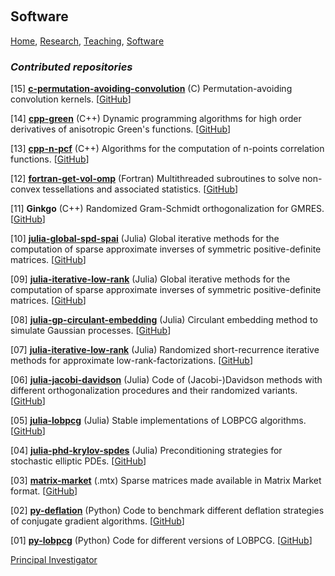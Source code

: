 <p>&nbsp;</p>

## Software

[Home](https://venkovic.github.io), [Research](https://venkovic.github.io/research), [Teaching](https://venkovic.github.io/teaching), [Software](https://venkovic.github.io/software) 

### *Contributed repositories*

[15] <ins>__c-permutation-avoiding-convolution__</ins> (C) Permutation-avoiding convolution kernels. [[GitHub](https://github.com/venkovic/c-permutation-avoiding-convolution)]

[14] <ins>__cpp-green__</ins> (C++) Dynamic programming algorithms for high order derivatives of anisotropic Green's functions. [[GitHub](https://github.com/venkovic/cpp-green)]

[13] <ins>__cpp-n-pcf__</ins> (C++) Algorithms for the computation of n-points correlation functions. [[GitHub](https://github.com/venkovic/cpp-n-pcf)]

[12] <ins>__fortran-get-vol-omp__</ins> (Fortran) Multithreaded subroutines to solve non-convex tessellations and associated statistics. [[GitHub](https://github.com/venkovic/fortran-get-vol-omp)]

[11] __Ginkgo__ (C++) Randomized Gram-Schmidt orthogonalization for GMRES. [[GitHub](https://github.com/ginkgo-project/ginkgo/pull/1930>html)]

[10] <ins>__julia-global-spd-spai__</ins> (Julia) Global iterative methods for the computation of sparse approximate inverses of symmetric positive-definite matrices. [[GitHub](https://github.com/venkovic/julia-global-spd-spai)]

[09] <ins>__julia-iterative-low-rank__</ins> (Julia) Global iterative methods for the computation of sparse approximate inverses of symmetric positive-definite matrices. [[GitHub](https://github.com/venkovic/julia-global-spd-spai)]

[08] <ins>__julia-gp-circulant-embedding__</ins> (Julia) Circulant embedding method to simulate Gaussian processes. [[GitHub](https://github.com/venkovic/julia-gp-circulant-embedding)]

[07] <ins>__julia-iterative-low-rank__</ins> (Julia) Randomized short-recurrence iterative methods for approximate low-rank-factorizations. [[GitHub](https://github.com/venkovic/julia-iterative-low-rank)]

[06] <ins>__julia-jacobi-davidson__</ins> (Julia) Code of (Jacobi-)Davidson methods with different orthogonalization procedures and their randomized variants. [[GitHub](https://github.com/venkovic/julia-jacobi-davidson)]

[05] <ins>__julia-lobpcg__</ins> (Julia) Stable implementations of LOBPCG algorithms. [[GitHub](https://github.com/venkovic/julia-lobpcg)]

[04] <ins>__julia-phd-krylov-spdes__</ins> (Julia) Preconditioning strategies for stochastic elliptic PDEs. [[GitHub](https://github.com/venkovic/julia-phd-krylov-spdes)]

[03] <ins>__matrix-market__</ins> (.mtx) Sparse matrices made available in Matrix Market format. [[GitHub](https://github.com/venkovic/matrix-market)]

[02] <ins>__py-deflation__</ins> (Python) Code to benchmark different deflation strategies of conjugate gradient algorithms. [[GitHub](https://github.com/venkovic/py-deflation)]

[01] <ins>__py-lobpcg__</ins> (Python) Code for different versions of LOBPCG. [[GitHub](https://github.com/venkovic/py-lobpcg)]   

<ins>Principal Investigator</ins>
